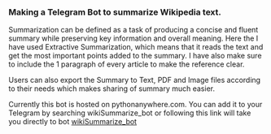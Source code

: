 ### Making a Telegram Bot to summarize Wikipedia text.

Summarization can be defined as a task of producing a concise and fluent summary while preserving key information and overall meaning. Here the I have used Extractive Summarization, which means that it reads the text and get the most important points added to the summary.
I have also make sure to include the 1 paragraph of every article to make the reference clear.

Users can also export the Summary to Text, PDF and Image files according to their needs which makes sharing of summary much easier.

Currently this bot is hosted on pythonanywhere.com. You can add it to your Telegram by searching wikiSummarize_bot or following this link will take you directly to bot [wikiSummarize_bot](http://t.me/wikiSummarize_bot)
